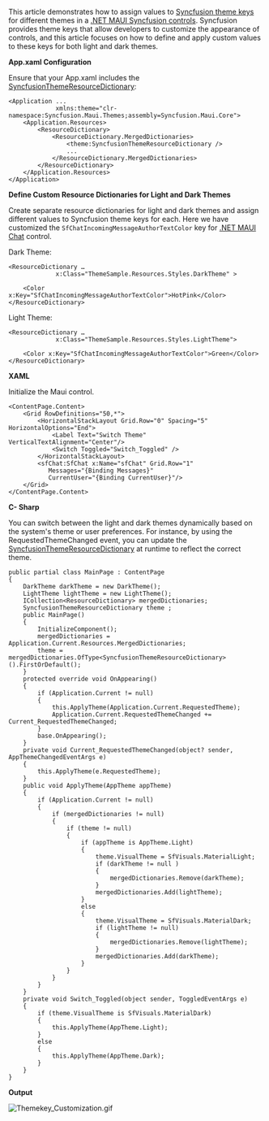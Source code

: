 This article demonstrates how to assign values to [Syncfusion theme keys](https://help.syncfusion.com/maui/themes/keys) for different themes in a [.NET MAUI Syncfusion controls](https://www.syncfusion.com/maui-controls). Syncfusion provides theme keys that allow developers to customize the appearance of controls, and this article focuses on how to define and apply custom values to these keys for both light and dark themes.

**App.xaml Configuration**

Ensure that your App.xaml includes the [SyncfusionThemeResourceDictionary](https://help.syncfusion.com/cr/maui/Syncfusion.Maui.Themes.SyncfusionThemeResourceDictionary.html):

```
<Application ...             
             xmlns:theme="clr-namespace:Syncfusion.Maui.Themes;assembly=Syncfusion.Maui.Core">
    <Application.Resources>
        <ResourceDictionary>
            <ResourceDictionary.MergedDictionaries>
                <theme:SyncfusionThemeResourceDictionary />
                ...
            </ResourceDictionary.MergedDictionaries>
        </ResourceDictionary>
    </Application.Resources>
</Application>
```

**Define Custom Resource Dictionaries for Light and Dark Themes**

Create separate resource dictionaries for light and dark themes and assign different values to Syncfusion theme keys for each. Here we have customized the `SfChatIncomingMessageAuthorTextColor` key for [.NET MAUI Chat](https://www.syncfusion.com/maui-controls/maui-chat) control.

Dark Theme:

```
<ResourceDictionary …
             x:Class="ThemeSample.Resources.Styles.DarkTheme" >   

    <Color x:Key="SfChatIncomingMessageAuthorTextColor">HotPink</Color> 
</ResourceDictionary>
```

Light Theme:

```
<ResourceDictionary …
             x:Class="ThemeSample.Resources.Styles.LightTheme">  

    <Color x:Key="SfChatIncomingMessageAuthorTextColor">Green</Color>
</ResourceDictionary>
```

**XAML**

Initialize the Maui control. 

```
<ContentPage.Content>
    <Grid RowDefinitions="50,*">
        <HorizontalStackLayout Grid.Row="0" Spacing="5" HorizontalOptions="End">
            <Label Text="Switch Theme" VerticalTextAlignment="Center"/>
            <Switch Toggled="Switch_Toggled" />
        </HorizontalStackLayout>
        <sfChat:SfChat x:Name="sfChat" Grid.Row="1"
           Messages="{Binding Messages}"
           CurrentUser="{Binding CurrentUser}"/>
    </Grid>
</ContentPage.Content>
```

**C- Sharp**

You can switch between the light and dark themes dynamically based on the system's theme or user preferences. For instance, by using the RequestedThemeChanged event, you can update the [SyncfusionThemeResourceDictionary](https://help.syncfusion.com/cr/maui/Syncfusion.Maui.Themes.SyncfusionThemeResourceDictionary.html) at runtime to reflect the correct theme.

```
public partial class MainPage : ContentPage
{
    DarkTheme darkTheme = new DarkTheme();
    LightTheme lightTheme = new LightTheme();
    ICollection<ResourceDictionary> mergedDictionaries;
    SyncfusionThemeResourceDictionary theme ;
    public MainPage()
    {
        InitializeComponent();
        mergedDictionaries = Application.Current.Resources.MergedDictionaries;
        theme = mergedDictionaries.OfType<SyncfusionThemeResourceDictionary>().FirstOrDefault();
    }
    protected override void OnAppearing()
    {
        if (Application.Current != null)
        {
            this.ApplyTheme(Application.Current.RequestedTheme);
            Application.Current.RequestedThemeChanged += Current_RequestedThemeChanged;
        }
        base.OnAppearing();
    }
    private void Current_RequestedThemeChanged(object? sender, AppThemeChangedEventArgs e)
    {
        this.ApplyTheme(e.RequestedTheme);
    }
    public void ApplyTheme(AppTheme appTheme)
    {
        if (Application.Current != null)
        {               
            if (mergedDictionaries != null)
            {
                if (theme != null)
                {
                    if (appTheme is AppTheme.Light)
                    {
                        theme.VisualTheme = SfVisuals.MaterialLight;
                        if (darkTheme != null )
                        {
                            mergedDictionaries.Remove(darkTheme);
                        }
                        mergedDictionaries.Add(lightTheme);
                    }
                    else
                    {
                        theme.VisualTheme = SfVisuals.MaterialDark;
                        if (lightTheme != null)
                        {
                            mergedDictionaries.Remove(lightTheme);
                        }
                        mergedDictionaries.Add(darkTheme);
                    }
                }
            }
        }
    }
    private void Switch_Toggled(object sender, ToggledEventArgs e)
    {
        if (theme.VisualTheme is SfVisuals.MaterialDark)
        {
            this.ApplyTheme(AppTheme.Light);
        }
        else
        {
            this.ApplyTheme(AppTheme.Dark);
        }
    }
}
```

**Output**

![Themekey_Customization.gif](https://support.syncfusion.com/kb/agent/attachment/article/17420/inline?token=eyJhbGciOiJodHRwOi8vd3d3LnczLm9yZy8yMDAxLzA0L3htbGRzaWctbW9yZSNobWFjLXNoYTI1NiIsInR5cCI6IkpXVCJ9.eyJpZCI6IjI5NTQ5Iiwib3JnaWQiOiIzIiwiaXNzIjoic3VwcG9ydC5zeW5jZnVzaW9uLmNvbSJ9.91rgjdW59oW4jmwAtt3jkxWhH-uGtmOVqPQ5qHyJF6U)
